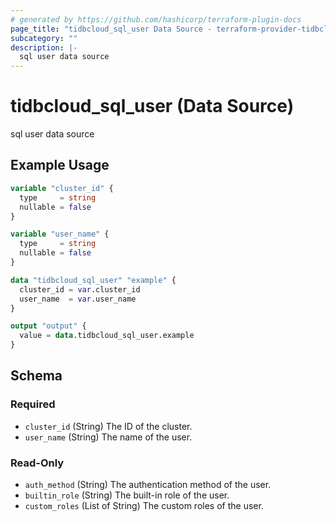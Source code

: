 ```yaml
---
# generated by https://github.com/hashicorp/terraform-plugin-docs
page_title: "tidbcloud_sql_user Data Source - terraform-provider-tidbcloud"
subcategory: ""
description: |-
  sql user data source
---
```


# tidbcloud_sql_user (Data Source)

sql user data source

## Example Usage

```terraform
variable "cluster_id" {
  type     = string
  nullable = false
}

variable "user_name" {
  type     = string
  nullable = false
}

data "tidbcloud_sql_user" "example" {
  cluster_id = var.cluster_id
  user_name  = var.user_name
}

output "output" {
  value = data.tidbcloud_sql_user.example
}
```

<!-- schema generated by tfplugindocs -->
## Schema

### Required

- `cluster_id` (String) The ID of the cluster.
- `user_name` (String) The name of the user.

### Read-Only

- `auth_method` (String) The authentication method of the user.
- `builtin_role` (String) The built-in role of the user.
- `custom_roles` (List of String) The custom roles of the user.
